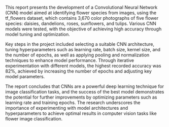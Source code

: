 This report presents the development of a Convolutional Neural Network (CNN) model aimed at identifying flower species from images, using the tf_flowers dataset, which contains 3,670 color photographs of five flower species: daisies, dandelions, roses, sunflowers, and tulips. Various CNN models were tested, with the objective of achieving high accuracy through model tuning and optimization.

Key steps in the project included selecting a suitable CNN architecture, tuning hyperparameters such as learning rate, batch size, kernel size, and the number of epochs, as well as applying pooling and normalization techniques to enhance model performance. Through iterative experimentation with different models, the highest recorded accuracy was 82%, achieved by increasing the number of epochs and adjusting key model parameters.

The report concludes that CNNs are a powerful deep learning technique for image classification tasks, and the success of the best model demonstrates the potential for further improvements by optimizing parameters such as learning rate and training epochs. The research underscores the importance of experimenting with model architectures and hyperparameters to achieve optimal results in computer vision tasks like flower image classification.
